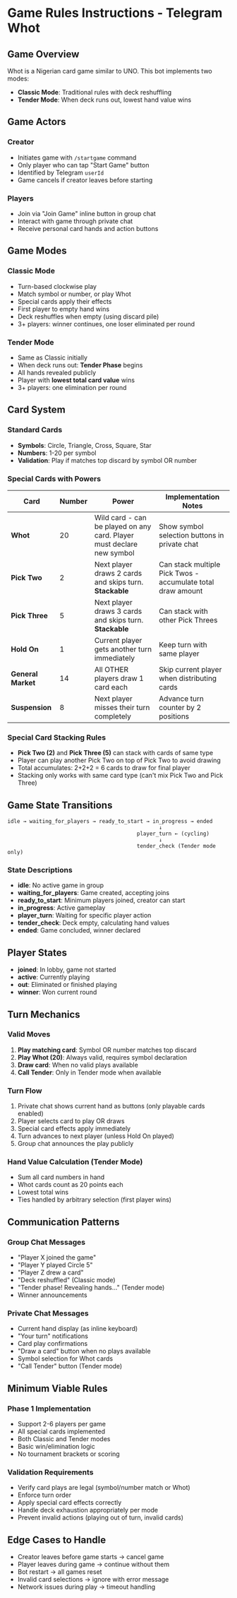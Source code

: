 # Game Rules Instructions - Telegram Whot

## Game Overview

Whot is a Nigerian card game similar to UNO. This bot implements two modes:

- **Classic Mode**: Traditional rules with deck reshuffling
- **Tender Mode**: When deck runs out, lowest hand value wins

## Game Actors

### Creator

- Initiates game with `/startgame` command
- Only player who can tap "Start Game" button
- Identified by Telegram `userId`
- Game cancels if creator leaves before starting

### Players

- Join via "Join Game" inline button in group chat
- Interact with game through private chat
- Receive personal card hands and action buttons

## Game Modes

### Classic Mode

- Turn-based clockwise play
- Match symbol or number, or play Whot
- Special cards apply their effects
- First player to empty hand wins
- Deck reshuffles when empty (using discard pile)
- 3+ players: winner continues, one loser eliminated per round

### Tender Mode

- Same as Classic initially
- When deck runs out: **Tender Phase** begins
- All hands revealed publicly
- Player with **lowest total card value** wins
- 3+ players: one elimination per round

## Card System

### Standard Cards

- **Symbols**: Circle, Triangle, Cross, Square, Star
- **Numbers**: 1-20 per symbol
- **Validation**: Play if matches top discard by symbol OR number

### Special Cards with Powers

| Card               | Number | Power                                                                 | Implementation Notes                                        |
| ------------------ | ------ | --------------------------------------------------------------------- | ----------------------------------------------------------- |
| **Whot**           | 20     | Wild card - can be played on any card. Player must declare new symbol | Show symbol selection buttons in private chat               |
| **Pick Two**       | 2      | Next player draws 2 cards and skips turn. **Stackable**               | Can stack multiple Pick Twos - accumulate total draw amount |
| **Pick Three**     | 5      | Next player draws 3 cards and skips turn. **Stackable**               | Can stack with other Pick Threes                            |
| **Hold On**        | 1      | Current player gets another turn immediately                          | Keep turn with same player                                  |
| **General Market** | 14     | All OTHER players draw 1 card each                                    | Skip current player when distributing cards                 |
| **Suspension**     | 8      | Next player misses their turn completely                              | Advance turn counter by 2 positions                         |

### Special Card Stacking Rules

- **Pick Two (2)** and **Pick Three (5)** can stack with cards of same type
- Player can play another Pick Two on top of Pick Two to avoid drawing
- Total accumulates: 2+2+2 = 6 cards to draw for final player
- Stacking only works with same card type (can't mix Pick Two and Pick Three)

## Game State Transitions

```
idle → waiting_for_players → ready_to_start → in_progress → ended
                                                ↓
                                         player_turn ← (cycling)
                                                ↓
                                         tender_check (Tender mode only)
```

### State Descriptions

- **idle**: No active game in group
- **waiting_for_players**: Game created, accepting joins
- **ready_to_start**: Minimum players joined, creator can start
- **in_progress**: Active gameplay
- **player_turn**: Waiting for specific player action
- **tender_check**: Deck empty, calculating hand values
- **ended**: Game concluded, winner declared

## Player States

- **joined**: In lobby, game not started
- **active**: Currently playing
- **out**: Eliminated or finished playing
- **winner**: Won current round

## Turn Mechanics

### Valid Moves

1. **Play matching card**: Symbol OR number matches top discard
2. **Play Whot (20)**: Always valid, requires symbol declaration
3. **Draw card**: When no valid plays available
4. **Call Tender**: Only in Tender mode when available

### Turn Flow

1. Private chat shows current hand as buttons (only playable cards enabled)
2. Player selects card to play OR draws
3. Special card effects apply immediately
4. Turn advances to next player (unless Hold On played)
5. Group chat announces the play publicly

### Hand Value Calculation (Tender Mode)

- Sum all card numbers in hand
- Whot cards count as 20 points each
- Lowest total wins
- Ties handled by arbitrary selection (first player wins)

## Communication Patterns

### Group Chat Messages

- "Player X joined the game"
- "Player Y played Circle 5"
- "Player Z drew a card"
- "Deck reshuffled" (Classic mode)
- "Tender phase! Revealing hands..." (Tender mode)
- Winner announcements

### Private Chat Messages

- Current hand display (as inline keyboard)
- "Your turn" notifications
- Card play confirmations
- "Draw a card" button when no plays available
- Symbol selection for Whot cards
- "Call Tender" button (Tender mode)

## Minimum Viable Rules

### Phase 1 Implementation

- Support 2-6 players per game
- All special cards implemented
- Both Classic and Tender modes
- Basic win/elimination logic
- No tournament brackets or scoring

### Validation Requirements

- Verify card plays are legal (symbol/number match or Whot)
- Enforce turn order
- Apply special card effects correctly
- Handle deck exhaustion appropriately per mode
- Prevent invalid actions (playing out of turn, invalid cards)

## Edge Cases to Handle

- Creator leaves before game starts → cancel game
- Player leaves during game → continue without them
- Bot restart → all games reset
- Invalid card selections → ignore with error message
- Network issues during play → timeout handling
